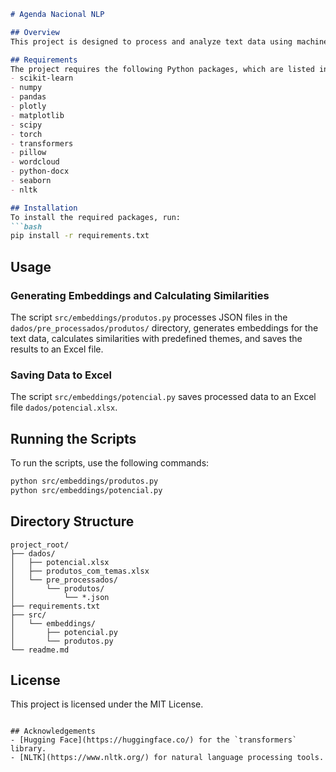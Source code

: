 ```markdown
# Agenda Nacional NLP

## Overview
This project is designed to process and analyze text data using machine learning and natural language processing techniques for the Agenda Nacional themes. It includes functionalities for generating embeddings, calculating similarities, and categorizing text data into predefined themes.

## Requirements
The project requires the following Python packages, which are listed in the `requirements.txt` file:
- scikit-learn
- numpy
- pandas
- plotly
- matplotlib
- scipy
- torch
- transformers
- pillow
- wordcloud
- python-docx
- seaborn
- nltk

## Installation
To install the required packages, run:
```bash
pip install -r requirements.txt
```

## Usage
### Generating Embeddings and Calculating Similarities
The script `src/embeddings/produtos.py` processes JSON files in the `dados/pre_processados/produtos/` directory, generates embeddings for the text data, calculates similarities with predefined themes, and saves the results to an Excel file.

### Saving Data to Excel
The script `src/embeddings/potencial.py` saves processed data to an Excel file `dados/potencial.xlsx`.

## Running the Scripts
To run the scripts, use the following commands:
```bash
python src/embeddings/produtos.py
python src/embeddings/potencial.py
```

## Directory Structure
```
project_root/
├── dados/
│   ├── potencial.xlsx
│   ├── produtos_com_temas.xlsx
│   └── pre_processados/
│       └── produtos/
│           └── *.json
├── requirements.txt
├── src/
│   └── embeddings/
│       ├── potencial.py
│       └── produtos.py
└── readme.md
```

## License
This project is licensed under the MIT License.
```

## Acknowledgements
- [Hugging Face](https://huggingface.co/) for the `transformers` library.
- [NLTK](https://www.nltk.org/) for natural language processing tools.
```